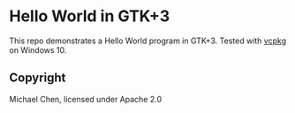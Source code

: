 # Hello World in GTK+3

This repo demonstrates a Hello World program in GTK+3. Tested with [vcpkg](https://github.com/Microsoft/vcpkg) on Windows 10.

## Copyright

Michael Chen, licensed under Apache 2.0
